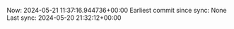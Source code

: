Now: 2024-05-21 11:37:16.944736+00:00 Earliest commit since sync: None Last sync: 2024-05-20 21:32:12+00:00
